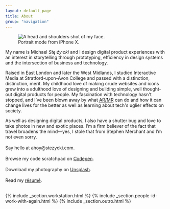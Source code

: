 ```yaml
---
layout: default_page
title: About
group: "navigation"
---
```

<div class="text-col u--m-bottom--huge">
  <figure class="gallery">
    <picture>
      <source
        type="image/webp"
        srcset="/assets/img/content/mugshot.webp 1x,
                /assets/img/content/mugshot@2x.webp 2x">
      <source
        type="image/jpg"
        srcset="/assets/img/content/mugshot.jpg 1x,
                /assets/img/content/mugshot@2x.jpg 2x">
      <img
        src="/assets/img/content/mugshot.jpg"
        srcset="/assets/img/content/mugshot.jpg 1x,
                /assets/img/content/mugshot@2x.jpg 2x"
        alt="A head and shoulders shot of my face."
        loading="auto"
        class="u--m-bottom"
        width="528"
        height="528">
    </picture>
    <figcaption>Portrait mode from iPhone X.</figcaption>
  </figure>
  <p>
    My name is Michael <dfn title="[ste-zee-key]">St&#281;&middot;&#380;y&middot;cki</dfn> and I design digital product experiences with an interest in storytelling through prototyping, efficiency in design systems and the intersection of business and technology.
  </p>
  <p>
    Raised in East London and later the West Midlands, I studied Interactive Media at Stratford-upon-Avon College and passed with a distinction, distinction, merit. My childhood love of making crude websites and icons grew into a adulthood love of designing and building simple, well thought-out digital products for people. My fascination with technology hasn't stopped, and I’ve been blown away by what <abbr title="Augmented Reality/Mixed Reality">AR/MR</abbr> can do and how it can change lives for the better as well as learning about tech's uglier effects on society.
  </p>
  <p>
    As well as designing digital products, I also have a shutter bug and love to take photos in new and exotic places. I’m a firm believer of the fact that travel broadens the mind—yes, I stole that from Stephen Merchant and I’m not even sorry.<br><br>
    Say hello at <label for="toggle-checkbox" class="toggle-label" title="Drop me a line.">ahoy@stezycki.com</label>.<br><br>
    Browse my code scratchpad on <a href="https://codepen.io/mr-stezz/" title="Have a look at my code scrapbook on Codepen." rel="noreferrer" target="_blank" aria-label="Codepen (Opens in new tab)">Codepen</a>.<br><br>
    Download my photography on <a href="https://unsplash.com/@stez" title="Download my photography for free on Unsplash." rel="noreferrer" target="_blank" aria-label="Unsplash (Opens in new tab)">Unsplash</a>.<br><br>
    Read my <a href="https://codepen.io/mr-stezz/full/PLKGEG" rel="noreferrer" target="_blank" aria-label="Résumé (Opens in new tab)">r&eacute;sum&eacute;</a>.<br><br>
  </p>
</div>
{% include _section.workstation.html %}
{% include _section.people-id-work-with-again.html %}
{% include _section.outro.html %}